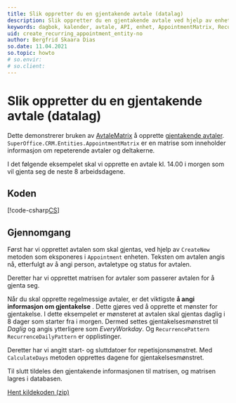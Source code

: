 ```yaml
---
title: Slik oppretter du en gjentakende avtale (datalag)
description: Slik oppretter du en gjentakende avtale ved hjelp av enheter på NetServer-datalaget.
keywords: dagbok, kalender, avtale, API, enhet, AppointmentMatrix, RecurrencePattern, RecurrenceDailyPattern
uid: create_recurring_appointment_entity-no
author: Bergfrid Skaara Dias
so.date: 11.04.2021
so.topic: howto
# so.envir:
# so.client:
---
```


# Slik oppretter du en gjentakende avtale (datalag)

Dette demonstrerer bruken av [AvtaleMatrix][1] å opprette [gjentakende avtaler][2]. `SuperOffice.CRM.Entities.AppointmentMatrix`  er en matrise som inneholder informasjon om repeterende avtaler og deltakerne.

I det følgende eksempelet skal vi opprette en avtale kl. 14.00 i morgen som vil gjenta seg de neste 8 arbeidsdagene.

## Koden

[!code-csharp[CS](includes/create-recurring-apt-entity.cs)]

## Gjennomgang

Først har vi opprettet avtalen som skal gjentas, ved hjelp av `CreateNew` metoden som eksponeres i `Appointment` enheten. Teksten om avtalen angis nå, etterfulgt av å angi person, avtaletype og status for avtalen.

Deretter har vi opprettet matrisen for avtaler som passerer avtalen for å gjenta seg.

Når du skal opprette regelmessige avtaler, er det viktigste **å angi informasjon om gjentakelse** . Dette gjøres ved å opprette et mønster for gjentakelse. I dette eksempelet er mønsteret at avtalen skal gjentas daglig i 8 dager som starter fra i morgen. Dermed settes gjentakelsesmønstret til *Daglig* og angis ytterligere som *EveryWorkday*. Og `RecurrencePattern` `RecurrenceDailyPattern` er opplistinger.

Deretter har vi angitt start- og sluttdatoer for repetisjonsmønstret. Med `CalculateDays` metoden opprettes dagene for gjentakelsesmønstret.

Til slutt tildeles den gjentakende informasjonen til matrisen, og matrisen lagres i databasen.

<a href="../../../../assets/downloads/api/howtocreaterecurringappointment.zip" download>Hent kildekoden (zip)</a>

<!-- Referenced links -->
[1]: appointment-matrix.md
[2]: ../../recurring-appointments.md

<!-- Referenced images -->
